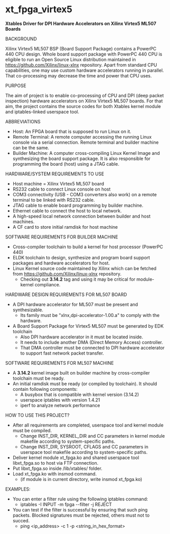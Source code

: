# xt_fpga_virtex5

<b> Xtables Driver for DPI Hardware Accelerators on Xilinx Virtex5 ML507 Boards </b>

BACKGROUND

Xilinx Virtex5 ML507 BSP (Board Support Package) contains a PowerPC 440 CPU design. Whole board support package with PowerPC 440 CPU is eligible to run an Open Source Linux distribution maintained in https://github.com/Xilinx/linux-xlnx repository. Apart from standard CPU capabilities, one may use custom hardware accelerators running in parallel. That co-processing may decrease the time and power that CPU uses.

PURPOSE

The aim of project is to enable co-processing of CPU and DPI (deep packet inspection) hardware accelerators on Xilinx Virtex5 ML507 boards. For that aim, the project contains the source codes for both Xtables kernel module and iptables-linked userspace tool.

ABBREVIATIONS
 * Host: An FPGA board that is supposed to run Linux on it.
 * Remote Terminal: A remote computer accessing the running Linux console via a serial connection. Remote terminal and builder machine can be the same.
 * Builder Machine: A computer cross-compiling Linux Kernel Image and synthesizing the board support package. It is also responsible for programming the board (host) using a JTAG cable.

HARDWARE/SYSTEM REQUIREMENTS TO USE
 * Host machine = Xilinx Virtex5 ML507 board
 * RS232 cable to connect Linux console on host
 * COM3 connectivity (USB - COM3 converters also work) on a remote terminal to be linked with RS232 cable.
 * JTAG cable to enable board programming by builder machine.
 * Ethernet cable to connect the host to local network.
 * A high-speed local network connection between builder and host machines.
 * A CF card to store initial ramdisk for host machine
 
 
SOFTWARE REQUIREMENTS FOR BUILDER MACHINE
 * Cross-compiler toolchain to build a kernel for host processor (PowerPC 440)
 * ELDK toolchain to design, synthesize and program board support packages and hardware accelerators for host.
 * Linux Kernel source code maintained by Xilinx which can be fetched from https://github.com/Xilinx/linux-xlnx repository. 
    * Checking out <b>3.14.2</b> tag and using it may be critical for module-kernel compliance.


HARDWARE DESIGN REQUIREMENTS FOR ML507 BOARD
 * A DPI hardware accelerator for ML507 must be present and synthesizable.
    * Its family must be "xlnx,dpi-accelerator-1.00.a" to comply with the hardware.
 * A Board Support Package for Virtex5 ML507 must be generated by EDK toolchain
    * Also DPI hardware accelerator in it must be located inside.
    * It needs to include another DMA (Direct Memory Access) controller.
    * That DMA controller must be connected to DPI hardware accelerator to support fast network packet transfer.
    
 
SOFTWARE REQUIREMENTS FOR ML507 MACHINE
  * A <b>3.14.2</b> kernel image built on builder machine by cross-compiler toolchain must be ready.
  * An initial ramdisk must be ready (or compiled by toolchain). It should contain following components:
    * A busybox that is compatible with kernel version (3.14.2)
    * userspace iptables with version 1.4.21
    * iperf to analyze network performance


HOW TO USE THIS PROJECT?
  * After all requirements are completed, userspace tool and kernel module must be compiled.
    * Change INST_DIR, KERNEL_DIR and CC parameters in kernel module makefile according to system-specific paths.
    * Change INST_DIR, SYSROOT, CFLAGS and CC parameters in userspace tool makefile according to system-specific paths.
  * Deliver kernel module xt_fpga.ko and shared userspace tool libxt_fpga.so to host via FTP connection.
  * Put libxt_fpga.so inside /lib/xtables/ folder.
  * Load xt_fpga.ko with insmod command. 
    * (if module is in current directory, write insmod xt_fpga.ko)
  
  
EXAMPLES:
  * You can enter a filter rule using the following iptables command:
     * iptables -I INPUT -m fpga --filter -j REJECT 
  * You can test if the filter is successful by ensuring that such ping packets. Blocked signatures must be rejected, others must not to succed.
     * ping <ip_address> -c 1 -p <string_in_hex_format>
  
  
